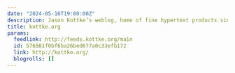 ```yaml
---
date: "2024-05-16T19:00:00Z"
description: Jason Kottke’s weblog, home of fine hypertext products since 1998
title: kottke.org
params:
  feedlink: http://feeds.kottke.org/main
  id: 576561f0bf6ba26bed677a0c33efb172
  link: http://kottke.org/
  blogrolls: []
---
```

